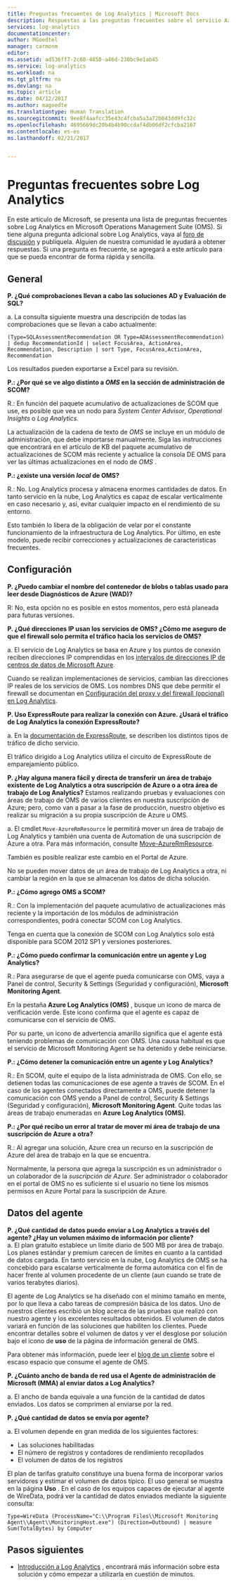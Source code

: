 ```yaml
---
title: Preguntas frecuentes de Log Analytics | Microsoft Docs
description: Respuestas a las preguntas frecuentes sobre el servicio Azure Log Analytics.
services: log-analytics
documentationcenter: 
author: MGoedtel
manager: carmonm
editor: 
ms.assetid: ad536ff7-2c60-4850-a46d-230bc9e1ab45
ms.service: log-analytics
ms.workload: na
ms.tgt_pltfrm: na
ms.devlang: na
ms.topic: article
ms.date: 04/12/2017
ms.author: magoedte
ms.translationtype: Human Translation
ms.sourcegitcommit: 9ee8f4aafcc35e43c4fcba5a3a72b043dd9fc32c
ms.openlocfilehash: 4695669dc20b4b4b90ccdaf4db06df2cfcba2167
ms.contentlocale: es-es
ms.lasthandoff: 02/21/2017


---
```

# <a name="log-analytics-faq"></a>Preguntas frecuentes sobre Log Analytics
En este artículo de Microsoft, se presenta una lista de preguntas frecuentes sobre Log Analytics en Microsoft Operations Management Suite (OMS). Si tiene alguna pregunta adicional sobre Log Analytics, vaya al [foro de discusión](https://social.msdn.microsoft.com/Forums/azure/home?forum=opinsights) y publíquela. Alguien de nuestra comunidad le ayudará a obtener respuestas. Si una pregunta es frecuente, se agregará a este artículo para que se pueda encontrar de forma rápida y sencilla.

## <a name="general"></a>General
**P. ¿Qué comprobaciones llevan a cabo las soluciones AD y Evaluación de SQL?**

a. La consulta siguiente muestra una descripción de todas las comprobaciones que se llevan a cabo actualmente:

```
(Type=SQLAssessmentRecommendation OR Type=ADAssessmentRecommendation) | dedup RecommendationId | select FocusArea, ActionArea, Recommendation, Description | sort Type, FocusArea,ActionArea, Recommendation
```

Los resultados pueden exportarse a Excel para su revisión.

**P.: ¿Por qué se ve algo distinto a *OMS* en la sección de administración de SCOM?**

R.: En función del paquete acumulativo de actualizaciones de SCOM que use, es posible que vea un nodo para *System Center Advisor*, *Operational Insights* o *Log Analytics*.

La actualización de la cadena de texto de *OMS* se incluye en un módulo de administración, que debe importarse manualmente. Siga las instrucciones que encontrará en el artículo de KB del paquete acumulativo de actualizaciones de SCOM más reciente y actualice la consola DE OMS para ver las últimas actualizaciones en el nodo de *OMS* .

**P.: ¿existe una versión *local* de OMS?**

R.: No. Log Analytics procesa y almacena enormes cantidades de datos. En tanto servicio en la nube, Log Analytics es capaz de escalar verticalmente en caso necesario y, así, evitar cualquier impacto en el rendimiento de su entorno.

Esto también lo libera de la obligación de velar por el constante funcionamiento de la infraestructura de Log Analytics. Por último, en este modelo, puede recibir correcciones y actualizaciones de características frecuentes.

## <a name="configuration"></a>Configuración
**P. ¿Puedo cambiar el nombre del contenedor de blobs o tablas usado para leer desde Diagnósticos de Azure (WAD)?**  

R:    No, esta opción no es posible en estos momentos, pero está planeada para futuras versiones.

**P. ¿Qué direcciones IP usan los servicios de OMS? ¿Cómo me aseguro de que el firewall solo permita el tráfico hacia los servicios de OMS?**  

a. El servicio de Log Analytics se basa en Azure y los puntos de conexión reciben direcciones IP comprendidas en los [intervalos de direcciones IP de centros de datos de Microsoft Azure](http://www.microsoft.com/download/details.aspx?id=41653).

Cuando se realizan implementaciones de servicios, cambian las direcciones IP reales de los servicios de OMS. Los nombres DNS que debe permitir el firewall se documentan en [Configuración del proxy y del firewall (opcional) en Log Analytics](log-analytics-proxy-firewall.md).

**P. Uso ExpressRoute para realizar la conexión con Azure. ¿Usará el tráfico de Log Analytics la conexión ExpressRoute?**  

a. En la [documentación de ExpressRoute](../expressroute/expressroute-faqs.md#supported-services), se describen los distintos tipos de tráfico de dicho servicio.

El tráfico dirigido a Log Analytics utiliza el circuito de ExpressRoute de emparejamiento público.

**P. ¿Hay alguna manera fácil y directa de transferir un área de trabajo existente de Log Analytics a otra suscripción de Azure o a otra área de trabajo de Log Analytics?**  Estamos realizando pruebas y evaluaciones con áreas de trabajo de OMS de varios clientes en nuestra suscripción de Azure; pero, como van a pasar a la fase de producción, nuestro objetivo es realizar su migración a su propia suscripción de Azure u OMS.  

a. El cmdlet `Move-AzureRmResource` le permitirá mover un área de trabajo de Log Analytics y también una cuenta de Automation de una suscripción de Azure a otra. Para más información, consulte [Move-AzureRmResource](http://msdn.microsoft.com/library/mt652516.aspx).

También es posible realizar este cambio en el Portal de Azure.

No se pueden mover datos de un área de trabajo de Log Analytics a otra, ni cambiar la región en la que se almacenan los datos de dicha solución.

**P.: ¿Cómo agrego OMS a SCOM?**

R.: Con la implementación del paquete acumulativo de actualizaciones más reciente y la importación de los módulos de administración correspondientes, podrá conectar SCOM con Log Analytics.

Tenga en cuenta que la conexión de SCOM con Log Analytics solo está disponible para SCOM 2012 SP1 y versiones posteriores.

**P.: ¿Cómo puedo confirmar la comunicación entre un agente y Log Analytics?**

R.: Para asegurarse de que el agente pueda comunicarse con OMS, vaya a Panel de control, Security & Settings (Seguridad y configuración), **Microsoft Monitoring Agent**.

En la pestaña **Azure Log Analytics (OMS)** , busque un icono de marca de verificación verde. Este icono confirma que el agente es capaz de comunicarse con el servicio de OMS.

Por su parte, un icono de advertencia amarillo significa que el agente está teniendo problemas de comunicación con OMS. Una causa habitual es que el servicio de Microsoft Monitoring Agent se ha detenido y debe reiniciarse.

**P.: ¿Cómo detener la comunicación entre un agente y Log Analytics?**

R.: En SCOM, quite el equipo de la lista administrada de OMS. Con ello, se detienen todas las comunicaciones de ese agente a través de SCOM. En el caso de los agentes conectados directamente a OMS, puede detener la comunicación con OMS yendo a Panel de control, Security & Settings (Seguridad y configuración), **Microsoft Monitoring Agent**.
Quite todas las áreas de trabajo enumeradas en **Azure Log Analytics (OMS)**.

**P.: ¿Por qué recibo un error al tratar de mover mi área de trabajo de una suscripción de Azure a otra?**

R.: Al agregar una solución, Azure crea un recurso en la suscripción de Azure del área de trabajo en la que se encuentra.

Normalmente, la persona que agrega la suscripción es un administrador o un colaborador de la *suscripción de Azure*. Ser administrador o colaborador en el portal de OMS no es suficiente si el usuario no tiene los mismos permisos en Azure Portal para la suscripción de Azure.


## <a name="agent-data"></a>Datos del agente
**P. ¿Qué cantidad de datos puedo enviar a Log Analytics a través del agente? ¿Hay un volumen máximo de información por cliente?**  
a. El plan gratuito establece un límite diario de 500 MB por área de trabajo. Los planes estándar y premium carecen de límites en cuanto a la cantidad de datos cargada. En tanto servicio en la nube, Log Analytics de OMS se ha concebido para escalarse verticalmente de forma automática con el fin de hacer frente al volumen procedente de un cliente (aun cuando se trate de varios terabytes diarios).

El agente de Log Analytics se ha diseñado con el mínimo tamaño en mente, por lo que lleva a cabo tareas de compresión básica de los datos. Uno de nuestros clientes escribió un blog acerca de las pruebas que realizó con nuestro agente y los excelentes resultados obtenidos. El volumen de datos variará en función de las soluciones que habiliten los clientes. Puede encontrar detalles sobre el volumen de datos y ver el desglose por solución bajo el icono de **uso** de la página de información general de OMS.

Para obtener más información, puede leer el [blog de un cliente](http://thoughtsonopsmgr.blogspot.com/2015/09/one-small-footprint-for-server-one.html) sobre el escaso espacio que consume el agente de OMS.

**P. ¿Cuánto ancho de banda de red usa el Agente de administración de Microsoft (MMA) al enviar datos a Log Analytics?**

a. El ancho de banda equivale a una función de la cantidad de datos enviados. Los datos se comprimen al enviarse por la red.

**P. ¿Qué cantidad de datos se envía por agente?**

a. El volumen depende en gran medida de los siguientes factores:

* Las soluciones habilitadas
* El número de registros y contadores de rendimiento recopilados
* El volumen de datos de los registros

El plan de tarifas gratuito constituye una buena forma de incorporar varios servidores y estimar el volumen de datos típico. El uso general se muestra en la página **Uso** .
En el caso de los equipos capaces de ejecutar al agente de WireData, podrá ver la cantidad de datos enviados mediante la siguiente consulta:

```
Type=WireData (ProcessName="C:\\Program Files\\Microsoft Monitoring Agent\\Agent\\MonitoringHost.exe") (Direction=Outbound) | measure Sum(TotalBytes) by Computer
```



## <a name="next-steps"></a>Pasos siguientes
* [Introducción a Log Analytics](log-analytics-get-started.md) , encontrará más información sobre esta solución y cómo empezar a utilizarla en cuestión de minutos.

